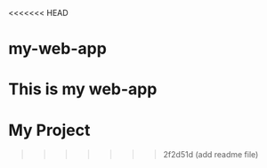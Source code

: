 <<<<<<< HEAD
# my-web-app
This is my web-app
=======
# My Project
>>>>>>> 2f2d51d (add readme file)
